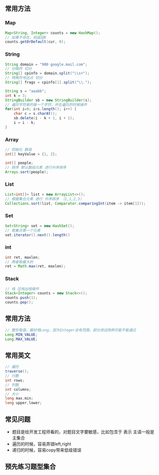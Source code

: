 

## 常用方法

### Map

```java
Map<String, Integer> counts = new HashMap();
// 如果不存在，则返回0
counts.getOrDefault(cur, 0);
```

### String

```java
String domain = "900 google.mail.com";
// 分隔符 切分
String[] cpinfo = domain.split("\\s+");
// 特殊符号远点 切分
String[] frags = cpinfo[1].split("\\.");

String s = "aaabb";
int k = 3;
StringBuilder sb = new StringBuilder(s);
// 遍历字符串的每一个字符，并在遍历的时候操作
for(int i=0; i<s.length(); i++) {
    char c = s.charAt();
    sb.delete(i - k + 1, i + 1);
    i = i - k;
}
```

### Array

```java
// 初始化 数组
int[] keyValue = {1, 2};

int[] people;
// 排序 默认数组元素 进行升序排序
Arrays.sort(people);

```

### List

```java
List<int[]> list = new ArrayList<>();
// 根据集合元素 进行 升序排序 （1,1,2,3）
Collections.sort(list, Comparator.comparingInt(item -> item[1]));
```

### Set

```java
Set<String> set = new HashSet();
// 取集合第一个元素
set.iterator().next().length()
```

### int

```java
int ret, maxlen;
// 两者取最大的
ret = Math.max(ret, maxlen);
```

### Stack

```java
// 栈 压栈出栈操作
Stack<Integer> counts = new Stack<>();
counts.push(1);
counts.pop();
```

## 常用方法

```java
// 整形取值，最好用Long，因为Integer会有范围，部分测试用例可能不能通过
Long.MIN_VALUE;
Long.MAX_VALUE;
```

## 常用英文

```java
// 遍历
traverse();
// 行数
int rows;
// 列数
int columns;
// 大小
long max,min;
long upper,lower;

```



## 常见问题

- 题目是给开发工程师看的，对题目文字要敏感，比如包含于 表示 主语一般是主集合
- 遍历的时候，容易弄错left,right
- 递归的时候，容易copy带来低级错误



## 预先练习题型集合

